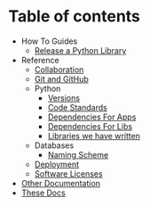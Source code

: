 # Table of contents

* How To Guides
    * [Release a Python Library](/howto/release-python-library.md)
* Reference
    * [Collaboration](/reference/collaboration.md)
    * [Git and GitHub](/reference/git-and-github.md)
    * Python
        * [Versions](/reference/python/versions.md)
        * [Code Standards](/reference/python/code-standards.md)
        * [Dependencies For Apps](/reference/python/dependencies-for-apps.md)
        * [Dependencies For Libs](/reference/python/dependencies-for-libs.md)
        * [Libraries we have written](/reference/python/libraries-we-have-written-libs.md)
    * Databases
        * [Naming Scheme](/databases/naming-scheme.md)
    * [Deployment](/reference/deployment.md)
    * [Software Licenses](/software-licenses.md)
* [Other Documentation](/other-documentation.md)
* [These Docs](/CONTRIBUTING.md)
